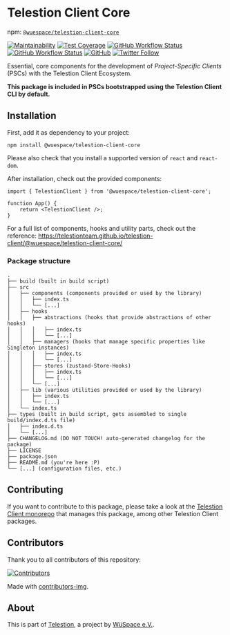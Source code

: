 # Telestion Client Core

npm: [`@wuespace/telestion-client-core`](https://www.npmjs.com/package/@wuespace/telestion-client-core)

[![Maintainability](https://api.codeclimate.com/v1/badges/97fadf70f54a759cfaa4/maintainability)](https://codeclimate.com/github/TelestionTeam/telestion-client/maintainability)
[![Test Coverage](https://api.codeclimate.com/v1/badges/97fadf70f54a759cfaa4/test_coverage)](https://codeclimate.com/github/TelestionTeam/telestion-client/test_coverage)
[![GitHub Workflow Status](https://img.shields.io/github/workflow/status/TelestionTeam/telestion-client/Test%20and%20Coverage?label=tests)](https://github.com/TelestionTeam/telestion-client/actions?query=workflow%3A%22Test+and+Coverage%22)
[![GitHub Workflow Status](https://img.shields.io/github/workflow/status/TelestionTeam/telestion-client/CI)](https://github.com/TelestionTeam/telestion-client/actions?query=workflow%3ACI)
[![GitHub](https://img.shields.io/github/license/TelestionTeam/telestion-client)](LICENSE)
[![Twitter Follow](https://img.shields.io/twitter/follow/wuespace?style=social)](https://twitter.com/wuespace)

Essential, core components for the development of _Project-Specific Clients_ (PSCs) with the Telestion Client Ecosystem.

**This package is included in PSCs bootstrapped using the Telestion Client CLI by default.**

## Installation

First, add it as dependency to your project:

```shell
npm install @wuespace/telestion-client-core
```

Please also check that you install a supported version of `react` and `react-dom`.

After installation, check out the provided components:

```tsx
import { TelestionClient } from '@wuespace/telestion-client-core';

function App() {
	return <TelestionClient />;
}
```

For a full list of components, hooks and utility parts, check out the reference:
https://telestionteam.github.io/telestion-client/@wuespace/telestion-client-core/

### Package structure

```
.
├── build (built in build script)
├── src
│   ├── components (components provided or used by the library)
│   │   ├── index.ts
│   │   └── [...]
│   ├── hooks
│   │   ├── abstractions (hooks that provide abstractions of other hooks)
│   │   │   ├── index.ts
│   │   │   └── [...]
│   │   ├── managers (hooks that manage specific properties like Singleton instances)
│   │   │   ├── index.ts
│   │   │   └── [...]
│   │   ├── stores (zustand-Store-Hooks)
│   │   │   ├── index.ts
│   │   │   └── [...]
│   │   └── [...]
│   ├── lib (various utilities provided or used by the library)
│   │   ├── index.ts
│   │   └── [...]
│   └── index.ts
├── types (built in build script, gets assembled to single build/index.d.ts file)
│   ├── index.d.ts
│   └── [...]
├── CHANGELOG.md (DO NOT TOUCH! auto-generated changelog for the package)
├── LICENSE
├── package.json
├── README.md (you're here :P)
└── [...] (configuration files, etc.)
```

## Contributing

If you want to contribute to this package, please take a look at the [Telestion Client monorepo](https://github.com/TelestionTeam/telestion-client/) that manages this package, among other Telestion Client packages.

## Contributors

Thank you to all contributors of this repository:

<a href="https://github.com/TelestionTeam/telestion-client/graphs/contributors">
  <img alt="Contributors" src="https://contrib.rocks/image?repo=TelestionTeam/telestion-client" />
</a>

Made with [contributors-img](https://contrib.rocks).

## About

This is part of [Telestion](https://telestion.wuespace.de/), a project by [WüSpace e.V.](https://www.wuespace.de/).
